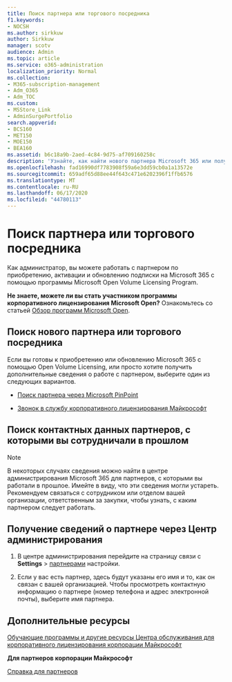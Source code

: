 ```yaml
---
title: Поиск партнера или торгового посредника
f1.keywords:
- NOCSH
ms.author: sirkkuw
author: Sirkkuw
manager: scotv
audience: Admin
ms.topic: article
ms.service: o365-administration
localization_priority: Normal
ms.collection:
- M365-subscription-management
- Adm_O365
- Adm_TOC
ms.custom:
- MSStore_Link
- AdminSurgePortfolio
search.appverid:
- BCS160
- MET150
- MOE150
- BEA160
ms.assetid: b6c18a9b-2aed-4c84-9d75-af709160258c
description: 'Узнайте, как найти нового партнера Microsoft 365 или получить контактную информацию о партнере, с которым вы работали в прошлое. '
ms.openlocfilehash: fad16990df7783908f59a6e3dd59cb0a1a13572e
ms.sourcegitcommit: 659adf65d88ee44f643c471e6202396f1ffb6576
ms.translationtype: MT
ms.contentlocale: ru-RU
ms.lasthandoff: 06/17/2020
ms.locfileid: "44780113"
---
```

# <a name="find-your-partner-or-reseller"></a>Поиск партнера или торгового посредника

Как администратор, вы можете работать с партнером по приобретению, активации и обновлению подписки на Microsoft 365 с помощью программы Microsoft Open Volume Licensing Program. 
  
 **Не знаете, можете ли вы стать участником программы корпоративного лицензирования Microsoft Open?** Ознакомьтесь со статьей [Обзор программ Microsoft Open](https://go.microsoft.com/fwlink/p/?LinkId=613298).
  
## <a name="find-a-new-partner-or-reseller"></a>Поиск нового партнера или торгового посредника

Если вы готовы к приобретению или обновлению Microsoft 365 с помощью Open Volume Licensing, или просто хотите получить дополнительные сведения о работе с партнером, выберите один из следующих вариантов. 
  
- [Поиск партнера через Microsoft PinPoint](https://go.microsoft.com/fwlink/p/?LinkId=613304)
    
- [Звонок в службу корпоративного лицензирования Майкрософт](https://go.microsoft.com/fwlink/p/?LinkId=613305)
    
## <a name="find-contact-information-for-a-partner-youve-worked-with-in-the-past"></a>Поиск контактных данных партнеров, с которыми вы сотрудничали в прошлом

> [!NOTE]
> В некоторых случаях сведения можно найти в центре администрирования Microsoft 365 для партнеров, с которыми вы работали в прошлое. Имейте в виду, что эти сведения могли устареть. Рекомендуем связаться с сотрудником или отделом вашей организации, ответственным за закупки, чтобы узнать, с каким партнером следует работать. 
  
## <a name="get-partner-info-in-the-admin-center"></a>Получение сведений о партнере через Центр администрирования

1. В центре администрирования перейдите на страницу связи с **Settings**  >  <a href="https://go.microsoft.com/fwlink/p/?linkid=2074649" target="_blank">партнерами</a> настройки.
  
2. Если у вас есть партнер, здесь будут указаны его имя и то, как он связан с вашей организацией. Чтобы просмотреть контактную информацию о партнере (номер телефона и адрес электронной почты), выберите имя партнера.
    
## <a name="more-resources"></a>Дополнительные ресурсы

[Обучающие программы и другие ресурсы Центра обслуживания для корпоративного лицензирования корпорации Майкрософт](https://go.microsoft.com/fwlink/?LinkId=613306)
  
 **Для партнеров корпорации Майкрософт**
  
[Справка для партнеров](https://support.microsoft.com/office/ae811622-b838-4f62-b7e9-659627374963)
  

